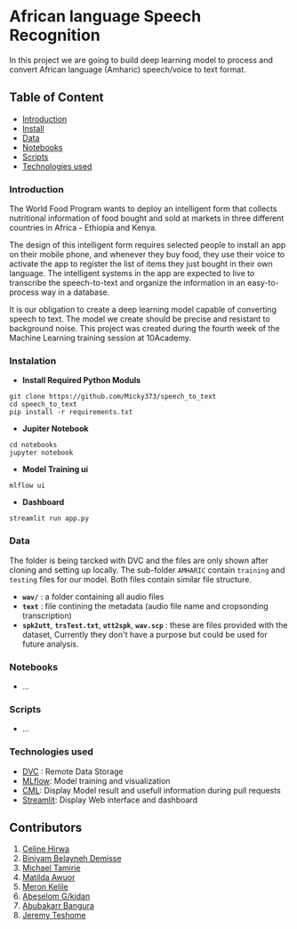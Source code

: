 # African language Speech Recognition

In this project we are going to build deep learning model  to process and convert African language (Amharic) speech/voice to text format.

## Table of Content
- [Introduction](#introduction)
- [Install](#instalation)
- [Data](#data)
- [Notebooks](#notebooks)
- [Scripts](#scripts)
- [Technologies used](#technologies-used)

### Introduction
The World Food Program wants to deploy an intelligent form that collects nutritional information of food bought and sold at markets in three different countries in Africa - Ethiopia and Kenya.  

The design of this intelligent form requires selected people to install an app on their mobile phone, and whenever they buy food, they use their voice to activate the app to register the list of items they just bought in their own language. The intelligent systems in the app are expected to live to transcribe the speech-to-text and organize the information in an easy-to-process way in a database. 

It is our obligation to create a deep learning model capable of converting speech to text. The model we create should be precise and resistant to background noise.
This project was created during the fourth week of the Machine Learning training session at 10Academy.

### Instalation

- **Install Required Python Moduls**
``` 
git clone https://github.com/Micky373/speech_to_text
cd speech_to_text
pip install -r requirements.txt
```

- **Jupiter Notebook**
```
cd notebooks
jupyter notebook
```

- **Model Training ui**
```
mlflow ui
```

- **Dashboard**
```
streamlit run app.py
```

### Data

The folder is being tarcked with DVC and the files are only shown after cloning and setting up locally. The sub-folder ```AMHARIC``` contain ```training``` and ```testing``` files for our model. Both files contain similar file structure.

- **```wav/```** : a folder containing all audio files
- **```text```** : file contining the metadata (audio file name and cropsonding transcription)
- **```spk2utt```**, **```trsTest.txt```**, **```utt2spk```**,  **```wav.scp```** : these are files provided with the dataset, Currently they don't have a purpose but could be used for future analysis.


### Notebooks

- ...


### Scripts

- ...

### Technologies used

- [DVC](https://dvc.org/) : Remote Data Storage
- [MLflow](https://www.mlflow.org/): Model training and visualization
- [CML](https://github.com/iterative/cml): Display Model result and usefull information during pull requests
- [Streamlit](https://streamlit.io/): Display Web interface and dashboard


## Contributors
1. [Celine Hirwa](https://github.com/celine-kanagwa)
2. [Biniyam Belayneh Demisse](https://github.com/benbel376)
3. [Michael Tamirie](https://github.com/Micky373)
4. [Matilda Awuor](https://github.com/Tilda98)
5. [Meron Kelile](https://github.com/meriab21)
6. [Abeselom G/kidan ](https://github.com/abeselomg)
7. [Abubakarr Bangura](https://github.com/abu-bakarr)
8. [Jeremy Teshome](https://github.com/Jeremy-Tesh)